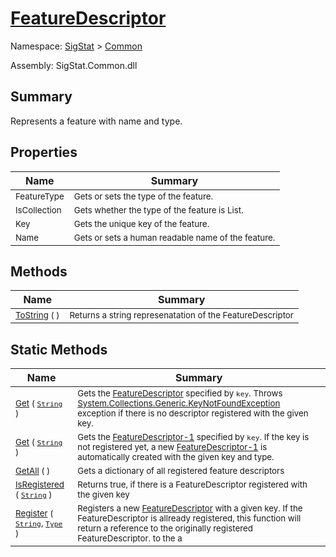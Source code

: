 # [FeatureDescriptor](./FeatureDescriptor.md)

Namespace: [SigStat]() > [Common](./README.md)

Assembly: SigStat.Common.dll

## Summary
Represents a feature with name and type.

## Properties

| Name | Summary | 
| --- | --- | 
| <sub>FeatureType</sub><div style="z-index: 1; position: absolute;"><img width=200 style="max-height:100%;max-width:100%;"/></div>| <sub>Gets or sets the type of the feature.</sub>| <br>
| <sub>IsCollection</sub><div style="z-index: 1; position: absolute;"><img width=200 style="max-height:100%;max-width:100%;"/></div>| <sub>Gets whether the type of the feature is List.</sub>| <br>
| <sub>Key</sub><div style="z-index: 1; position: absolute;"><img width=200 style="max-height:100%;max-width:100%;"/></div>| <sub>Gets the unique key of the feature.</sub>| <br>
| <sub>Name</sub><div style="z-index: 1; position: absolute;"><img width=200 style="max-height:100%;max-width:100%;"/></div>| <sub>Gets or sets a human readable name of the feature.</sub>| <br>


## Methods

| Name | Summary | 
| --- | --- | 
| <sub>[ToString](./Methods/FeatureDescriptor-100663420.md) (  )</sub><div style="z-index: 1; position: absolute;"><img width=200 style="max-height:100%;max-width:100%;"/></div>| <sub>Returns a string represenatation of the FeatureDescriptor</sub>| <br>


## Static Methods

| Name | Summary | 
| --- | --- | 
| <sub>[Get](./Methods/FeatureDescriptor-100663417.md) ( [`String`](https://docs.microsoft.com/en-us/dotnet/api/System.String) )</sub><div style="z-index: 1; position: absolute;"><img width=200 style="max-height:100%;max-width:100%;"/></div>| <sub>Gets the [FeatureDescriptor](https://github.com/hargitomi97/sigstat/blob/master/docs/md/SigStat/Common/FeatureDescriptor.md) specified by `key`.  Throws [System.Collections.Generic.KeyNotFoundException](https://docs.microsoft.com/en-us/dotnet/api/System.Collections.Generic.KeyNotFoundException) exception if there is no descriptor registered with the given key.</sub>| <br>
| <sub>[Get](./Methods/FeatureDescriptor-100663419.md) ( [`String`](https://docs.microsoft.com/en-us/dotnet/api/System.String) )</sub><div style="z-index: 1; position: absolute;"><img width=200 style="max-height:100%;max-width:100%;"/></div>| <sub>Gets the [FeatureDescriptor-1](https://github.com/hargitomi97/sigstat/blob/master/docs/md/SigStat/Common/FeatureDescriptor-1.md) specified by `key`.  If the key is not registered yet, a new [FeatureDescriptor-1](https://github.com/hargitomi97/sigstat/blob/master/docs/md/SigStat/Common/FeatureDescriptor-1.md) is automatically created with the given key and type.</sub>| <br>
| <sub>[GetAll](./Methods/FeatureDescriptor-100663418.md) (  )</sub><div style="z-index: 1; position: absolute;"><img width=200 style="max-height:100%;max-width:100%;"/></div>| <sub>Gets a dictionary of all registered feature descriptors</sub>| <br>
| <sub>[IsRegistered](./Methods/FeatureDescriptor-100663415.md) ( [`String`](https://docs.microsoft.com/en-us/dotnet/api/System.String) )</sub><div style="z-index: 1; position: absolute;"><img width=200 style="max-height:100%;max-width:100%;"/></div>| <sub>Returns true, if there is a FeatureDescriptor registered with the given key</sub>| <br>
| <sub>[Register](./Methods/FeatureDescriptor-100663416.md) ( [`String`](https://docs.microsoft.com/en-us/dotnet/api/System.String), [`Type`](https://docs.microsoft.com/en-us/dotnet/api/System.Type) )</sub><div style="z-index: 1; position: absolute;"><img width=200 style="max-height:100%;max-width:100%;"/></div>| <sub>Registers a new [FeatureDescriptor](https://github.com/hargitomi97/sigstat/blob/master/docs/md/SigStat/Common/FeatureDescriptor.md) with a given key.  If the FeatureDescriptor is allready registered, this function will  return a reference to the originally registered FeatureDescriptor.  to the a</sub>| <br>


